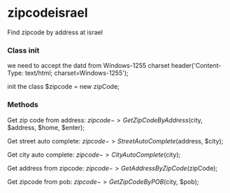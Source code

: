 # zipcodeisrael
Find zipcode by address at israel

### Class init
we need to accept the datd from Windows-1255 charset
header('Content-Type: text/html; charset=Windows-1255');

init the class
$zipcode = new zipCode;

### Methods

Get zip code from address:
$zipcode->GetZipCodeByAddress($city, $address, $home, $enter);
  
Get street auto complete:
$zipcode->StreetAutoComplete($address, $city);

Get city auto complete:
$zipcode->CityAutoComplete($city);

Get address from zipcode:
$zipcode->GetAddressByZipCode($zipCode);

Get zipcode from pob:
$zipcode->GetZipCodeByPOB($city, $pob);
